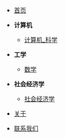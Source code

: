 * [首页](./README.md)
* **计算机** 
  * [计算机_科学](./docs/computerSciences/ "计算机科学")   

* **工学**  
  * [数学](./docs/math/ "数学")  

* **社会经济学**
  * [社会经济学](./docs/socioeconomics/ "社会经济学")

* [关于](./about.md)
* [联系我们](./contact.md)